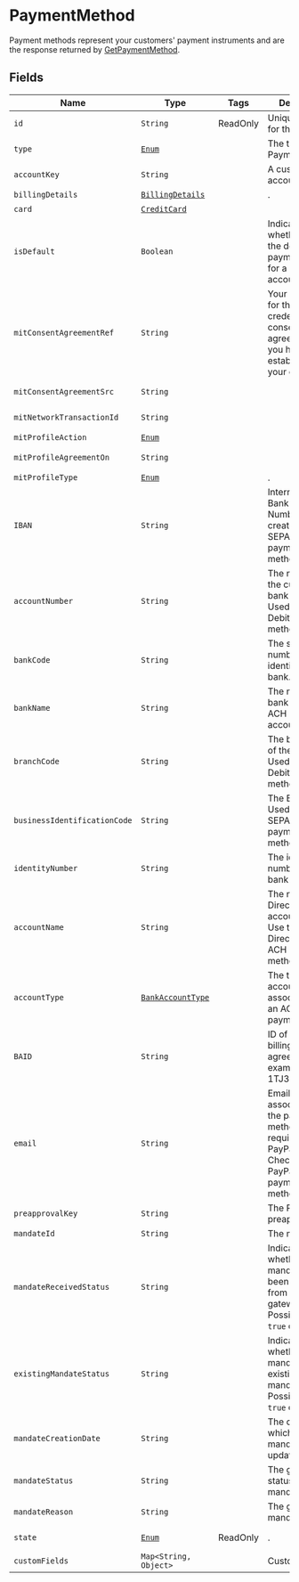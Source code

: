 
# PaymentMethod

Payment methods represent your customers' payment instruments and are the response returned by [GetPaymentMethod](/doc/payment-method-api.md#get-payment-method).

## Fields

| Name | Type | Tags | Description | Getter |
|  --- | --- | --- | --- | --- |
| `id` | `String` | ReadOnly | Unique identifier for the object. | String getId() |
| `type` | [`Enum`](/doc/models/payment-method-type.md) |  | The type of the PaymentMethod. | String getType() |
| `accountKey` | `String` |  | A customer account key. | String getAccountKey() |
| `billingDetails` | [`BillingDetails`](/doc/models/billing-details.md) |  | . | String getBillingDetails() |
| `card` | [`CreditCard`](/doc/models/credit-card.md) |  |  | CreditCard getCard() |
| `isDefault` | `Boolean` |  | Indicates whether this is the default payment method for a customer account. | Boolean getIsDefault() |
| `mitConsentAgreementRef` | `String` |  | Your reference for the stored credential consent agreement that you have established with your customer. | String getMitConsentAgreementRef() |
| `mitConsentAgreementSrc` | `String` |  |  | String getMitConsentAgreementSrc() |
| `mitNetworkTransactionId` | `String` |  |  | String getMitNetworkTransactionId() |
| `mitProfileAction` | [`Enum`](/doc/models/mit-profile-action.md) |  |  | String getMitProfileAction() |
| `mitProfileAgreementOn` | `String` |  |  | String getMitProfileAgreementOn() |
| `mitProfileType` | [`Enum`](/doc/models/mit-profile-type.md) |  | . | String getMitProfileType() |
| `IBAN` | `String` |  | International Bank Account Number used to create SEPA_DEBIT payment methods. | String getIBAN() |
| `accountNumber` | `String` |  | The number of the customer's bank account. Used with Direct Debit payment methods. | String getaccountNumber() |
| `bankCode` | `String` |  | The sort code or number that identifies the bank. | String getbankCode() |
| `bankName` | `String` |  | The name of the bank where the ACH payment account is held. | String getbankName() |
| `branchCode` | `String` |  | The branch code of the bank. Used with Direct Debit payment methods. | String getbranchCode() |
| `businessIdentificationCode` | `String` |  | The BIC code. Used with SEPA_DEBIT payment methods. | String getBusiness IdentificationCode() |
| `identityNumber` | `String` |  | The identity number used for bank transfer. | String getIdentityNumber() |
| `accountName` | `String` |  | The name on the Direct Debit bank account or ACH. Use this field for Direct Debit or ACH payment methods. | String getAccountName() |
| `accountType` | [`BankAccountType`](/doc/models/bank-account-type.md) |  | The type of bank account associated with an ACH payment. | String getAccountType() |
| `BAID` | `String` |  | ID of a PayPal billing agreement. For example, I-1TJ3GAGG82Y9. | String getBAID() |
| `email` | `String` |  | Email address associated with the payment method. This is required with a PayPal Express Checkout or a PayPal Adaptive payment method. | String getEmail() |
| `preapprovalKey` | `String` |  | The PayPal preapproval key. | String getPreapprovalKey() |
| `mandateId` | `String` |  | The mandate id. | String getMandateId() |
| `mandateReceivedStatus` | `String` |  | Indicates whether the mandate has been received from the gateway. Possible values `true` or `false`. | String getMandateReceivedStatus() |
| `existingMandateStatus` | `String` |  | Indicates whether the mandate is an existing mandate. Possible values `true` or `false`. | String getExistingMandateStatus() |
| `mandateCreationDate` | `String` |  | The date on which the mandate was updated. | String getMandateCreationDate() |
| `mandateStatus` | `String` |  | The gateway status of the mandate. | String getMandateStatus() |
| `mandateReason` | `String` |  | The gateway mandate reason. | String getMandateReason() |
| `state` | [`Enum`](/doc/models/payment-method-state.md)  | ReadOnly | . | PaymentMethodState getState() |
| `customFields` | `Map<String, Object>` |  | Custom fields. | `Map<String, Object> getCustomFields()`|
